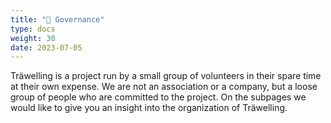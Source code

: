 ```yaml
---
title: "💼 Governance"
type: docs
weight: 30
date: 2023-07-05
---
```


Träwelling is a project run by a small group of volunteers in their spare time at their own expense.
We are not an association or a company, but a loose group of people who are committed to the project.
On the subpages we would like to give you an insight into the organization of Träwelling.